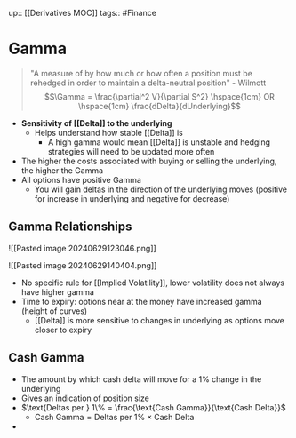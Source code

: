 up:: [[Derivatives MOC]]
tags:: #Finance 
# Gamma
>"A measure of by how much or how often a position must be rehedged in order to maintain a delta-neutral position" - Wilmott
$$\Gamma = \frac{\partial^2 V}{\partial S^2} \hspace{1cm} OR \hspace{1cm} \frac{dDelta}{dUnderlying}$$
- **Sensitivity of [[Delta]] to the underlying**
	- Helps understand how stable [[Delta]] is
		- A high gamma would mean [[Delta]] is unstable and hedging strategies will need to be updated more often
- The higher the costs associated with buying or selling the underlying, the higher the Gamma
- All options have positive Gamma
	- You will gain deltas in the direction of the underlying moves (positive for increase in underlying and negative for decrease)
## Gamma Relationships

![[Pasted image 20240629123046.png]] 

![[Pasted image 20240629140404.png]]
- No specific rule for [[Implied Volatility]], lower volatility does not always have higher gamma
- Time to expiry: options near at the money have increased gamma (height of curves)
	- [[Delta]] is more sensitive to changes in underlying as options move closer to expiry

## Cash Gamma
- The amount by which cash delta will move for a 1% change in the underlying
- Gives an indication of position size
- $\text{Deltas per } 1\% = \frac{\text{Cash Gamma}}{\text{Cash Delta}}$ 
	- $\text{Cash Gamma} = \text{Deltas per } 1\% \times \text{Cash Delta}$
- 